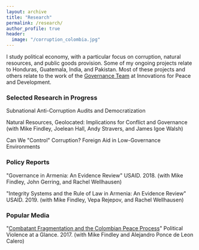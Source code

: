 ```yaml
---
layout: archive
title: "Research"
permalink: /research/
author_profile: true
header: 
  image: "/corruption_colombia.jpg"
---
```


I study political economy, with a particular focus on corruption, natural resources, and public goods provision. Some of my ongoing projects relate to Honduras, Guatemala, India, and Pakistan. Most of these projects and others relate to the work of the [Governance Team](http://www.ipdutexas.org/governance.html) at Innovations for Peace and Development.

### Selected Research in Progress

Subnational Anti-Corruption Audits and Democratization

Natural Resources, Geolocated: Implications for Conflict and Governance (with Mike Findley, Joelean Hall, Andy Stravers, and James Igoe Walsh)

Can We "Control" Corruption? Foreign Aid in Low-Governance Environments

### Policy Reports

"Governance in Armenia: An Evidence Review" USAID. 2018. (with Mike Findley, John Gerring, and Rachel Wellhausen)

"Integrity Systems and the Rule of Law in Armenia: An Evidence Review" USAID. 2019. (with Mike Findley, Vepa Rejepov, and Rachel Wellhausen)

### Popular Media

"[Combatant Fragmentation and the Colombian Peace Process](https://politicalviolenceataglance.org/2016/05/09/spoiler-alert-combatant-fragmentation-and-the-colombian-peace-process/)" Political Violence at a Glance. 2017. (with Mike Findley and Alejandro Ponce de Leon Calero)
